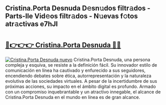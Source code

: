 ## Cristina.Porta Desnuda D𝚎sn𝚞dos filtr𝚊dos - Parts-lle Vid𝚎os filtr𝚊dos - N𝚞evas f𝚘tos atr𝚊ctivas e7hJI

# <h2><a href="http://mb0cq8.tromn.icu/?c=Cristina.Porta+Desnuda">🔗👉👉👉 Cristina.Porta Desnuda 🔗🔗</a></h2>

[![Cristina.Porta Desnuda nuevo](https://i.imgur.com/pEAQMta.gif)](http://mb0cq8.tromn.icu/?c=Cristina.Porta+Desnuda)
Cristina.Porta Desnuda, una persona compleja y esquiva, se resiste a la definición fácil. Su innovador estilo de comunicación en línea ha cautivado y enfurecido a sus seguidores, encendiendo debates sobre ética, autorrepresentación y la naturaleza evolutiva de las sociedades virtuales. A pesar de la incertidumbre de sus próximas acciones, su impacto en el ámbito digital es profundo. Armado con un compromiso inquebrantable y un atractivo innegable, el alcance de Cristina.Porta Desnuda en el mundo en línea es de gran alcance.
